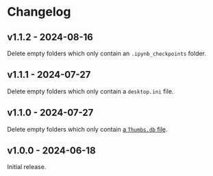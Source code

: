 # Changelog

## v1.1.2 - 2024-08-16

Delete empty folders which only contain an `.ipynb_checkpoints` folder.

## v1.1.1 - 2024-07-27

Delete empty folders which only contain a `desktop.ini` file.

## v1.1.0 - 2024-07-27

Delete empty folders which only contain [a `Thumbs.db` file](https://en.wikipedia.org/wiki/Windows_thumbnail_cache#Thumbs.db).

## v1.0.0 - 2024-06-18

Initial release.
